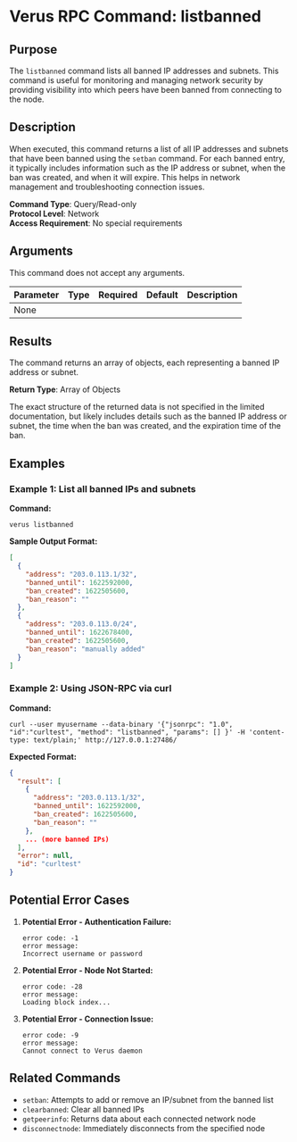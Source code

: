 # Verus RPC Command: listbanned

## Purpose
The `listbanned` command lists all banned IP addresses and subnets. This command is useful for monitoring and managing network security by providing visibility into which peers have been banned from connecting to the node.

## Description
When executed, this command returns a list of all IP addresses and subnets that have been banned using the `setban` command. For each banned entry, it typically includes information such as the IP address or subnet, when the ban was created, and when it will expire. This helps in network management and troubleshooting connection issues.

**Command Type**: Query/Read-only  
**Protocol Level**: Network  
**Access Requirement**: No special requirements

## Arguments
This command does not accept any arguments.

| Parameter | Type | Required | Default | Description |
|-----------|------|----------|---------|-------------|
| None | | | | |

## Results
The command returns an array of objects, each representing a banned IP address or subnet.

**Return Type**: Array of Objects

The exact structure of the returned data is not specified in the limited documentation, but likely includes details such as the banned IP address or subnet, the time when the ban was created, and the expiration time of the ban.

## Examples

### Example 1: List all banned IPs and subnets

**Command:**
```
verus listbanned
```

**Sample Output Format:**
```json
[
  {
    "address": "203.0.113.1/32",
    "banned_until": 1622592000,
    "ban_created": 1622505600,
    "ban_reason": ""
  },
  {
    "address": "203.0.113.0/24",
    "banned_until": 1622678400,
    "ban_created": 1622505600,
    "ban_reason": "manually added"
  }
]
```

### Example 2: Using JSON-RPC via curl

**Command:**
```
curl --user myusername --data-binary '{"jsonrpc": "1.0", "id":"curltest", "method": "listbanned", "params": [] }' -H 'content-type: text/plain;' http://127.0.0.1:27486/
```

**Expected Format:**
```json
{
  "result": [
    {
      "address": "203.0.113.1/32",
      "banned_until": 1622592000,
      "ban_created": 1622505600,
      "ban_reason": ""
    },
    ... (more banned IPs)
  ],
  "error": null,
  "id": "curltest"
}
```

## Potential Error Cases

1. **Potential Error - Authentication Failure:**
   ```
   error code: -1
   error message:
   Incorrect username or password
   ```

2. **Potential Error - Node Not Started:**
   ```
   error code: -28
   error message:
   Loading block index...
   ```

3. **Potential Error - Connection Issue:**
   ```
   error code: -9
   error message:
   Cannot connect to Verus daemon
   ```

## Related Commands
- `setban`: Attempts to add or remove an IP/subnet from the banned list
- `clearbanned`: Clear all banned IPs
- `getpeerinfo`: Returns data about each connected network node
- `disconnectnode`: Immediately disconnects from the specified node
